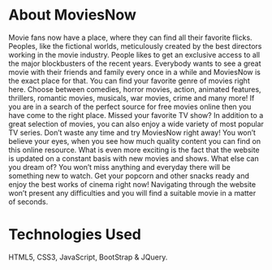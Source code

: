 # About MoviesNow
Movie fans now have a place, where they can find all their favorite flicks. Peoples, like the fictional worlds, meticulously created by the best directors working in the movie industry. People likes to get an exclusive access to all the major blockbusters of the recent years. Everybody wants to see a great movie with their friends and family every once in a while and MoviesNow is the exact place for that. You can find your favorite genre of movies right here. Choose between comedies, horror movies, action, animated features, thrillers, romantic movies, musicals, war movies, crime and many more! If you are in a search of the perfect source for free movies online then you have come to the right place. Missed your favorite TV show? In addition to a great selection of movies, you can also enjoy a wide variety of most popular TV series. Don’t waste any time and try MoviesNow right away! You won’t believe your eyes, when you see how much quality content you can find on this online resource. What is even more exciting is the fact that the website is updated on a constant basis with new movies and shows. What else can you dream of? You won’t miss anything and everyday there will be something new to watch. Get your popcorn and other snacks ready and enjoy the best works of cinema right now! Navigating through the website won’t present any difficulties and you will find a suitable movie in a matter of seconds.



# Technologies Used

HTML5, CSS3, JavaScript, BootStrap & JQuery.
